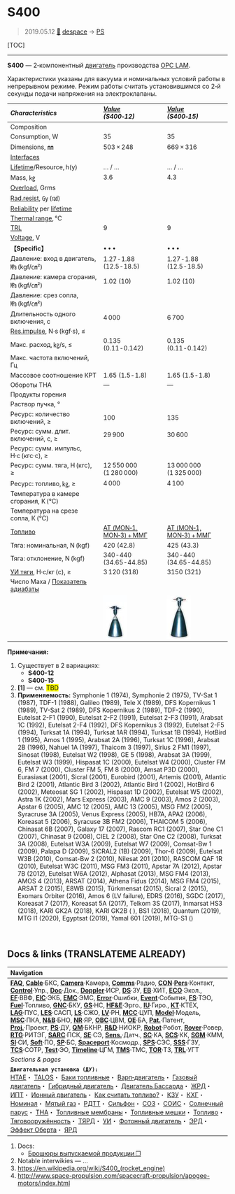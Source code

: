 # S400
> 2019.05.12 [🚀](../index/index.md) [despace](index.md) → [PS](ps.md)

[TOC]

---

**S400** — 2‑компонентный [двигатель](ps.md) производства [OPC LAM](zz_opc_lam.md).

Характеристики указаны для вакуума и номинальных условий работы в непрерывном режиме. Режим работы считать установившимся со 2‑й секунды подачи напряжения на электроклапаны.

|*Characteristics*|*[Value](si.md)<br> (S400‑12)*|*[Value](si.md)<br> (S400‑15)*|
|:--|:--|:--|
|Composition| | |
|Consumption, W|35|35|
|Dimensions, ㎜|503 × 248|669 × 316|
|[Interfaces](interface.md)| | |
|[Lifetime](lifetime.md)/Resource, h(y)|… / …|… / …|
|Mass, ㎏|3.6|4.3|
|[Overload](vibration.md), Grms| | |
|[Rad.resist](ion_rad.md), ㏉ (㎭)| | |
|[Reliability](qm.md) per [lifetime](lifetime.md)| | |
|[Thermal range](tcs.md), ℃| | |
|[TRL](trl.md)|9|9|
|[Voltage](voltage.md), V| | |
|**【Specific】**|• • •|• • •|
|Давление: вход в двигатель, ㎫ (kgf/㎝²)|1.27 ‑ 1.88 (12.5 ‑ 18.5)|1.27 ‑ 1.88 (12.5 ‑ 18.5)|
|Давление: камера сгорания, ㎫ (kgf/㎝²)|1.02 (10)|1.02 (10)|
|Давление: срез сопла, ㎫ (kgf/㎝²)| | |
|Длительность одного включения, с|4 000|6 700|
|[Res.impulse](ing.md), N·s (kgf·s), ≤| | |
|Макс. расход, ㎏/s, ≤|0.135 (0.11 ‑ 0.142)|0.135 (0.11 ‑ 0.142)|
|Макс. частота включений, Гц| | |
|Массовое соотношение КРТ|1.65 (1.5 ‑ 1.8)|1.65 (1.5 ‑ 1.8)|
|Обороты ТНА|—|—|
|Продукты горения| | |
|Раствор пучка, °| | |
|Ресурс: количество включений, ≥|100|135|
|Ресурс: сумм. длит. включений, c, ≥|29 900|30 600|
|Ресурс: сумм. импульс, Н·с (кгс·с), ≥| |
|Ресурс: сумм. тяга, Н (кгс), ≥|12 550 000 (1 280 000)|13 000 000 (1 325 000)|
|Ресурс: топливо, ㎏, ≥|4 000|4 100|
|Температура в камере сгорания, К (℃)| | |
|Температура на срезе сопла, К (℃)| | |
|[Топливо](fuel.md)|[АТ (MON‑1, MON‑3) + ММГ](at_plus.md)|[АТ (MON‑1, MON‑3) + ММГ](at_plus.md)|
|Тяга: номинальная, N (kgf)|420 (42.8)|425 (43.3)|
|Тяга: отклонение, N (kgf)|340 ‑ 440 (34.65 ‑ 44.85)|340 ‑ 440 (34.65 ‑ 44.85)|
|[УИ тяги](isp.md), Н·с/кг (с), ≥|3 120 (318)|3150 (321)|
|Число Маха / [Показатель адиабаты](heat_cr.md)| | |
| |[![](f/ps/s/s400-12_pic1_thumb.jpg)](f/ps/s/s400-12_pic1.jpg)|[![](f/ps/s/s400-15_pic1_thumb.jpg)](f/ps/s/s400-15_pic1.jpg)|

**Примечания:**

   1. Существует в 2 вариациях:
      - **S400-12**
      - **S400-15**
   1. **[1]** — см. <mark>TBD</mark>
   1. **Применяемость:** Symphonie 1 (1974), Symphonie 2 (1975), TV-Sat 1 (1987), TDF-1 (1988), Galileo (1989), Tele X (1989), DFS Kopernikus 1 (1989), TV-Sat 2 (1989), DFS Kopernikus 2 (1989), TDF-2 (1990), Eutelsat 2-F1 (1990), Eutelsat 2-F2 (1991), Eutelsat 2-F3 (1991), Arabsat 1C (1992), Eutelsat 2-F4 (1992), DFS Kopernikus 3 (1992), Eutelsat 2-F5 (1994), Turksat 1A (1994), Turksat 1AR (1994), Turksat 1B (1994), HotBird 1 (1995), Amos 1 (1995), Arabsat 2A (1996), Turksat 1C (1996), Arabsat 2B (1996), Nahuel 1A (1997), Thaicom 3 (1997), Sirius 2 FM1 (1997), Sinosat (1998), Eutelsat W2 (1998), GE 5 (1998), Arabsat 3A (1999), Eutelsat W3 (1999), Hispasat 1C (2000), Eutelsat W4 (2000), Cluster FM 6, FM 7 (2000), Cluster FM 5, FM 8 (2000), Amsat P3D (2000), Eurasiasat (2001), Sicral (2001), Eurobird (2001), Artemis (2001), Atlantic Bird 2 (2001), Atlantic Bird 3 (2002), Atlantic Bird 1 (2002), HotBird 6 (2002), Meteosat SG 1 (2002), Hispasat 1D (2002), Eutelsat W5 (2002), Astra 1K (2002), Mars Express (2003), AMC 9 (2003), Amos 2 (2003), Apstar 6 (2005), AMC 12 (2005), AMC 13 (2005), MSG FM2 (2005), Syracruse 3A (2005), Venus Express (2005), HB7A, APA2 (2006), Koreasat 5 (2006), Syracuse 3B FM2 (2006), THAICOM 5 (2006), Chinasat 6B (2007), Galaxy 17 (2007), Rascom RC1 (2007), Star One C1 (2007), Chinasat 9 (2008), CIEL 2 (2008), Star One C2 (2008), Turksat 3A (2008), Eutelsat W3A (2009), Eutelsat W7 (2009), Comsat-Bw 1 (2009), Palapa D (2009), SICRAL2 (1B) (2009), Thor-6 (2009), Eutelsat W3B (2010), Comsat-Bw 2 (2010), Nilesat 201 (2010), RASCOM QAF 1R (2010), Eutelsat W3C (2011), MSG FM3 (2011), Apstar 7A (2012), Apstar 7B (2012), Eutelsat W6A (2012), Alphasat (2013), MSG FM4 (2013), AMOS 4 (2013), ARSAT (2014), Athena Fidus (2014), MSG FM4 (2015), ARSAT 2 (2015), E8WB (2015), Türkmensat (2015), Sicral 2 (2015), Exomars Orbiter (2016), Amos 6 (LV failure), EDRS (2016), SGDC (2017), Koreasat 7 (2017), Koreasat 5A (2017), Telkom 3S (2017), Inmarsat HS3 (2018), KARI GK2A (2018), KARI GK2B ( ), BS1 (2018), Quantum (2019), MTG I1 (2020), Egyptsat (2019), Yamal 601 (2019), MTG-S1 ()



<p style="page-break-after:always"> </p>

## Docs & links (TRANSLATEME ALREADY)
|Navigation|
|:--|
|**[FAQ](faq.md)**, **[Cable](cable.md)**·БКС, **[Camera](cam.md)**·Камера, **[Comms](comms.md)**·Радио, **[CON](contact.md)·[Pers](person.md)**·Контакт, **[Control](control.md)**·Упр., **[Doc](doc.md)**·Док., **[Doppler](doppler.md)**·ИСР, **[DS](ds.md)**·ЗУ, **[EB](eb.md)**·ХИТ, **[ECO](ecology.md)**·Экол., **[EF](ef.md)**·ВВФ, **[ElC](elc.md)**·ЭКБ, **[EMC](emc.md)**·ЭМС, **[Error](error.md)**·Ошибки, **[Event](event.md)**·События, **[FS](fs.md)**·ТЭО, **[Fuel](fuel.md)**·Топливо, **[GNC](gnc.md)**·БКУ, **[GS](scs.md)**·НС, **[HF&E](hfe.md)**·Эрго., **[IU](iu.md)**·Гиро., **[KT](kt.md)**·КТЕХ, **[LAG](lag.md)**·ПУC, **[LES](les.md)**·САСП, **[LS](ls.md)**·СЖО, **[LV](lv.md)**·РН, **[MCC](mcc.md)**·ЦУП, **[Model](model.md)**·Модель, **[MSC](sc.md)**·ПКА, **[N&B](nnb.md)**·БНО, **[NR](nr.md)**·ЯР, **[OBC](obc.md)**·ЦВМ, **[OE](oe.md)**·БА, **[Pat.](патент.md)**·Патент, **[Proj.](project.md)**·Проект, **[PS](ps.md)**·ДУ, **[QM](qm.md)**·БКНР, **[R&D](rnd.md)**·НИОКР, **[Robot](robotics.md)**·Робот, **[Rover](rover.md)**·Ровер, **[RTG](rtg.md)**·РИТЭГ, **[SARC](sarc.md)**·ПСК, **[SE](se.md)**·СЭ, **[Sens.](sensor.md)**·Датч., **[SC](sc.md)**·КА, **[SCS](scs.md)**·КК, **[SGM](sgm.md)**·КММ, **[SI](si.md)**·СИ, **[Soft](soft.md)**·ПО, **[SP](sp.md)**·БС, **[Spaceport](spaceport.md)**·Космодр., **[SPS](sps.md)**·СЭС, **[SSS](sss.md)**·ГЗУ, **[TCS](tcs.md)**·СОТР, **[Test](test.md)**·ЭО, **[Timeline](timeline.md)**·ЦГМ, **[TMS](tms.md)**·ТМС, **[TOR](tor.md)**·ТЗ, **[TRL](trl.md)**·УГТ|
|*Sections & pages*|
|**`Двигательная установка (ДУ):`**<br> [HTAE](htae.md)・ [TALOS](talos.md)・ [Баки топливные](fuel_tank.md)・ [Варп‑двигатель](warp_drive.md)・ [Газовый двигатель](cgt.md)・ [Гибридный двигатель](гбрд.md)・ [Двигатель Бассарда](bussard_ramjet.md)・ [ЖРД](lpr.md)・ [ИПТ](ing.md)・ [Ионный двигатель](иод.md)・ [Как считать топливо?](si.md)・ [КЗУ](cinu.md)・ [КХГ](cgs.md)・ [Номинал](nominal.md)・ [Мятый газ](exhsteam.md)・ [РДТТ](spr.md)・ [Сильфон](сильфон.md)・ [СОЗ](соз.md)・ [СОИС](соис.md)・ [Солнечный парус](солнечный_парус.md)・ [ТНА](turbopump.md)・ [Топливные мембраны](топливные_мембраны.md)・ [Топливные мешки](топливные_мешки.md)・ [Топливо](fuel.md)・ [Тяговооружённость](ttwr.md)・ [ТЯРД](тярд.md)・ [УИ](isp.md)・ [Фотонный двигатель](фотонный_двигатель.md)・ [ЭРД](epsp.md)・ [Эффект Оберта](oberth_eff.md)・ [ЯРД](ntr.md)|

   1. Docs:
      - [Брошюры выпускаемой продукции ❐](f/con/o/opc_lam_brochures.7z)
   1. Notable interwikies — …
   1. <https://en.wikipedia.org/wiki/S400_(rocket_engine)>
   1. <http://www.space-propulsion.com/spacecraft-propulsion/apogee-motors/index.html>
